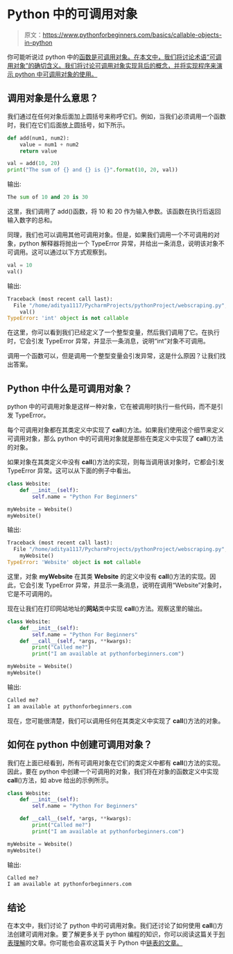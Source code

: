 # Python 中的可调用对象

> 原文：<https://www.pythonforbeginners.com/basics/callable-objects-in-python>

你可能听说过 python 中的[函数是可调用对象。在本文中，我们将讨论术语“可调用对象”的确切含义。我们将讨论可调用对象实现背后的概念，并将实现程序来演示 python 中可调用对象的使用。](https://www.pythonforbeginners.com/basics/python-functions-cheat-sheet)

## 调用对象是什么意思？

我们通过在任何对象后面加上圆括号来称呼它们。例如，当我们必须调用一个函数时，我们在它们后面放上圆括号，如下所示。

```py
def add(num1, num2):
    value = num1 + num2
    return value

val = add(10, 20)
print("The sum of {} and {} is {}".format(10, 20, val))
```

输出:

```py
The sum of 10 and 20 is 30
```

这里，我们调用了 add()函数，将 10 和 20 作为输入参数。该函数在执行后返回输入数字的总和。

同理，我们也可以调用其他可调用对象。但是，如果我们调用一个不可调用的对象，python 解释器将抛出一个 TypeError 异常，并给出一条消息，说明该对象不可调用。这可以通过以下方式观察到。

```py
val = 10
val()
```

输出:

```py
Traceback (most recent call last):
  File "/home/aditya1117/PycharmProjects/pythonProject/webscraping.py", line 2, in <module>
    val()
TypeError: 'int' object is not callable 
```

在这里，你可以看到我们已经定义了一个整型变量，然后我们调用了它。在执行时，它会引发 TypeError 异常，并显示一条消息，说明“int”对象不可调用。

调用一个函数可以，但是调用一个整型变量会引发异常，这是什么原因？让我们找出答案。

## Python 中什么是可调用对象？

python 中的可调用对象是这样一种对象，它在被调用时执行一些代码，而不是引发 TypeError。

每个可调用对象都在其类定义中实现了 __call__()方法。如果我们使用这个细节来定义可调用对象，那么 python 中的可调用对象就是那些在类定义中实现了 __call__()方法的对象。

如果对象在其类定义中没有 __call__()方法的实现，则每当调用该对象时，它都会引发 TypeError 异常。这可以从下面的例子中看出。

```py
class Website:
    def __init__(self):
        self.name = "Python For Beginners"

myWebsite = Website()
myWebsite() 
```

输出:

```py
Traceback (most recent call last):
  File "/home/aditya1117/PycharmProjects/pythonProject/webscraping.py", line 7, in <module>
    myWebsite()
TypeError: 'Website' object is not callable
```

这里，对象 **myWebsite** 在其类 **Website** 的定义中没有 __call__()方法的实现。因此，它会引发 TypeError 异常，并显示一条消息，说明在调用“Website”对象时，它是不可调用的。

现在让我们在打印网站地址的**网站**类中实现 __call__()方法。观察这里的输出。

```py
class Website:
    def __init__(self):
        self.name = "Python For Beginners"
    def __call__(self, *args, **kwargs):
        print("Called me?")
        print("I am available at pythonforbeginners.com")

myWebsite = Website()
myWebsite() 
```

输出:

```py
Called me?
I am available at pythonforbeginners.com 
```

现在，您可能很清楚，我们可以调用任何在其类定义中实现了 __call__()方法的对象。

## 如何在 python 中创建可调用对象？

我们在上面已经看到，所有可调用对象在它们的类定义中都有 __call__()方法的实现。因此，要在 python 中创建一个可调用的对象，我们将在对象的函数定义中实现 __call__()方法，如 abve 给出的示例所示。

```py
class Website:
    def __init__(self):
        self.name = "Python For Beginners"

    def __call__(self, *args, **kwargs):
        print("Called me?")
        print("I am available at pythonforbeginners.com")

myWebsite = Website()
myWebsite() 
```

输出:

```py
Called me?
I am available at pythonforbeginners.com 
```

## 结论

在本文中，我们讨论了 python 中的可调用对象。我们还讨论了如何使用 __call__()方法创建可调用对象。要了解更多关于 python 编程的知识，你可以阅读这篇关于[列表理解](https://www.pythonforbeginners.com/basics/list-comprehensions-in-python)的文章。你可能也会喜欢这篇关于 Python 中[链表的文章。](https://www.pythonforbeginners.com/lists/linked-list-in-python)
